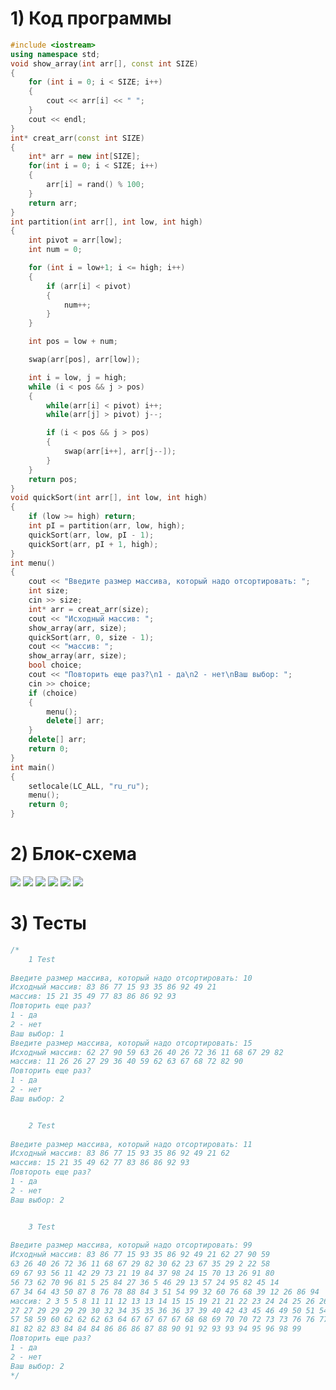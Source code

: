 # 1) Код программы
```cpp
#include <iostream>
using namespace std;
void show_array(int arr[], const int SIZE)
{
    for (int i = 0; i < SIZE; i++)
    {
        cout << arr[i] << " ";
    }
    cout << endl;
}
int* creat_arr(const int SIZE)
{
    int* arr = new int[SIZE];
    for(int i = 0; i < SIZE; i++)
    {
        arr[i] = rand() % 100;
    }
    return arr;
}
int partition(int arr[], int low, int high)
{
    int pivot = arr[low];
    int num = 0;

    for (int i = low+1; i <= high; i++)
    {
        if (arr[i] < pivot) 
        { 
            num++; 
        }
    }

    int pos = low + num;

    swap(arr[pos], arr[low]);

    int i = low, j = high;
    while (i < pos && j > pos)
    {
        while(arr[i] < pivot) i++;
        while(arr[j] > pivot) j--;

        if (i < pos && j > pos)
        {
            swap(arr[i++], arr[j--]);
        }
    }
    return pos;
}
void quickSort(int arr[], int low, int high)
{
    if (low >= high) return;
    int pI = partition(arr, low, high);
    quickSort(arr, low, pI - 1);
    quickSort(arr, pI + 1, high);
}
int menu()
{
    cout << "Введите размер массива, который надо отсортировать: ";
    int size;
    cin >> size;
    int* arr = creat_arr(size);
    cout << "Исходный массив: ";
    show_array(arr, size);
    quickSort(arr, 0, size - 1);
    cout << "массив: ";
    show_array(arr, size);
    bool choice;
    cout << "Повторить еще раз?\n1 - да\n2 - нет\nВаш выбор: ";
    cin >> choice;
    if (choice)
    {
        menu();
        delete[] arr;
    }
    delete[] arr;
    return 0;
}
int main()
{
    setlocale(LC_ALL, "ru_ru");
    menu();
    return 0;
}
```
# 2) Блок-схема
 <image src ="[[Hoare_sort_creat_arr.png(https://github.com/MishaNyasha/Labs_PSTU_2023/blob/main/Sem_2/Labs/Lab_Hoare_sort/diagrams/Hoare_sort_creat_arr.png)](https://github.com/MishaNyasha/Labs_PSTU_2023/blob/main/Sem_2/Labs/Lab_Hoare_sort/diagrams/Hoare_sort_creat_arr.png)">
  <image src ="Sem_2/Labs/Lab_Hoare_sort/diagrams/Hoare_sort_main.png">
   <image src ="Sem_2/Labs/Lab_Hoare_sort/diagrams/Hoare_sort_menu.png">
    <image src ="Sem_2/Labs/Lab_Hoare_sort/diagrams/Hoare_sort_partition.png">
     <image src ="Sem_2/Labs/Lab_Hoare_sort/diagrams/Hoare_sort_quickSort.png">
       <image src ="Sem_2/Labs/Lab_Hoare_sort/diagrams/Hoare_sort_show_array.png">
      
# 3) Тесты
```cpp
/*
    1 Test
    
Введите размер массива, который надо отсортировать: 10
Исходный массив: 83 86 77 15 93 35 86 92 49 21 
массив: 15 21 35 49 77 83 86 86 92 93 
Повторить еще раз?
1 - да
2 - нет
Ваш выбор: 1
Введите размер массива, который надо отсортировать: 15
Исходный массив: 62 27 90 59 63 26 40 26 72 36 11 68 67 29 82 
массив: 11 26 26 27 29 36 40 59 62 63 67 68 72 82 90 
Повторить еще раз?
1 - да
2 - нет
Ваш выбор: 2


    2 Test
    
Введите размер массива, который надо отсортировать: 11
Исходный массив: 83 86 77 15 93 35 86 92 49 21 62 
массив: 15 21 35 49 62 77 83 86 86 92 93 
Повтороть еще раз?
1 - да
2 - нет
Ваш выбор: 2


    3 Test
    
Введите размер массива, который надо отсортировать: 99
Исходный массив: 83 86 77 15 93 35 86 92 49 21 62 27 90 59
63 26 40 26 72 36 11 68 67 29 82 30 62 23 67 35 29 2 22 58
69 67 93 56 11 42 29 73 21 19 84 37 98 24 15 70 13 26 91 80
56 73 62 70 96 81 5 25 84 27 36 5 46 29 13 57 24 95 82 45 14
67 34 64 43 50 87 8 76 78 88 84 3 51 54 99 32 60 76 68 39 12 26 86 94 
массив: 2 3 5 5 8 11 11 12 13 13 14 15 15 19 21 21 22 23 24 24 25 26 26 26 26 
27 27 29 29 29 29 30 32 34 35 35 36 36 37 39 40 42 43 45 46 49 50 51 54 56 56 
57 58 59 60 62 62 62 63 64 67 67 67 67 68 68 69 70 70 72 73 73 76 76 77 78 80 
81 82 82 83 84 84 84 86 86 86 87 88 90 91 92 93 93 94 95 96 98 99 
Повторить еще раз?
1 - да
2 - нет
Ваш выбор: 2
*/
```
